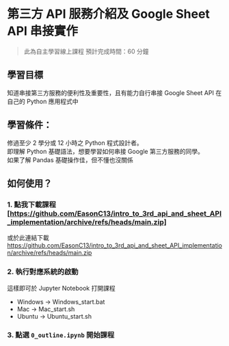 # 第三方 API 服務介紹及 Google Sheet API 串接實作
> 此為自主學習線上課程
> 預計完成時間：60 分鐘

## 學習目標
知道串接第三方服務的便利性及重要性，且有能力自行串接 Google Sheet API 在自己的 Python 應用程式中

## 學習條件：
修過至少 2 學分或 12 小時之 Python 程式設計者。<br>
即理解 Python 基礎語法，想要學習如何串接 Google 第三方服務的同學。<br>如果了解 Pandas 基礎操作佳，但不懂也沒關係

## 如何使用？

### 1. 點我下載課程[https://github.com/EasonC13/intro_to_3rd_api_and_sheet_API_implementation/archive/refs/heads/main.zip]
或於此連結下載 https://github.com/EasonC13/intro_to_3rd_api_and_sheet_API_implementation/archive/refs/heads/main.zip

### 2. 執行對應系統的啟動
這樣即可於 Jupyter Notebook 打開課程
- Windows -> Windows_start.bat
- Mac -> Mac_start.sh
- Ubuntu -> Ubuntu_start.sh

### 3. 點選 `0_outline.ipynb` 開始課程
